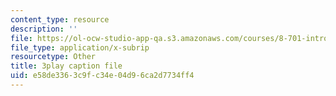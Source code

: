 ```yaml
---
content_type: resource
description: ''
file: https://ol-ocw-studio-app-qa.s3.amazonaws.com/courses/8-701-introduction-to-nuclear-and-particle-physics-fall-2020/e58de3363c9fc34e04d96ca2d7734ff4_4H0EHje2QbQ.srt
file_type: application/x-subrip
resourcetype: Other
title: 3play caption file
uid: e58de336-3c9f-c34e-04d9-6ca2d7734ff4
---
```

